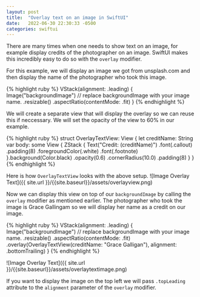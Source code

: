```yaml
---
layout: post
title:  "Overlay text on an image in SwiftUI"
date:   2022-06-30 22:30:33 -0500
categories: swiftui
---
```

There are many times when one needs to show text on an image, for example display credits
of the photographer on an image.
SwiftUI makes this incredibly easy to do so with the `overlay` modifier.

For this example, we will display an image we got from unsplash.com and then display
the name of the photographer who took this image.

{% highlight ruby %}
VStack(alignment: .leading) {
  Image("backgroundImage") // replace backgroundImage with your image name.
      .resizable()
      .aspectRatio(contentMode: .fit)
}
{% endhighlight %}

We will create a separate view that will display the overlay so we can reuse this
if neccessary.
We will set the opacity of the view to 60% in our example.

{% highlight ruby %}
struct OverlayTextView: View {
    let creditName: String
    var body: some View {
        ZStack {
            Text("Credit: \(creditName)")
                .font(.callout)
                .padding(8)
                .foregroundColor(.white)
                .font(.footnote)
        }.background(Color.black)
        .opacity(0.6)
        .cornerRadius(10.0)
        .padding(8)
    }
}
{% endhighlight %}

Here is how `OverlayTextView` looks with the above setup.
![Image Overlay Text]({{ site.url }}/{{site.baseurl}}/assets/overlayview.png)

Now we can display this view on top of our `backgroundImage` by calling the
`overlay` modifier as mentioned earlier. The photographer who took the image
is Grace Gallingam so we will display her name as a credit on our image.


{% highlight ruby %}
VStack(alignment: .leading) {
  Image("backgroundImage") // replace backgroundImage with your image name.
      .resizable()
      .aspectRatio(contentMode: .fit)
      .overlay(OverlayTextView(creditName: "Grace Galligan"), alignment: .bottomTrailing)
}
{% endhighlight %}

![Image Overlay Text]({{ site.url }}/{{site.baseurl}}/assets/overlaytextimage.png)

If you want to display the image on the top left we will pass `.topLeading` attribute to the
`alignment` parameter of the `overlay` modifier.
